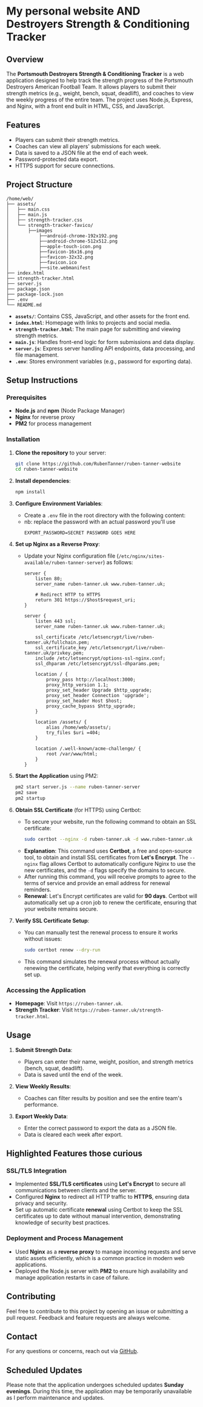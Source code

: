 # My personal website AND Destroyers Strength & Conditioning Tracker

## Overview

The **Portsmouth Destroyers Strength & Conditioning Tracker** is a web application designed to help track the strength progress of the Portsmouth Destroyers American Football Team. It allows players to submit their strength metrics (e.g., weight, bench, squat, deadlift), and coaches to view the weekly progress of the entire team. The project uses Node.js, Express, and Nginx, with a front end built in HTML, CSS, and JavaScript.

## Features

- Players can submit their strength metrics.
- Coaches can view all players' submissions for each week.
- Data is saved to a JSON file at the end of each week.
- Password-protected data export.
- HTTPS support for secure connections.

## Project Structure

```
/home/web/
├── assets/
│   ├── main.css
│   ├── main.js
│   ├── strength-tracker.css
│   └── strength-tracker-favico/
│       ├──images
│           ├──android-chrome-192x192.png
│           ├──android-chrome-512x512.png
│           ├──apple-touch-icon.png
│           ├──favicon-16x16.png
│           ├──favicon-32x32.png
│           ├──favicon.ico
│           ├──site.webmanifest
├── index.html
├── strength-tracker.html
├── server.js
├── package.json
├── package-lock.json
├── .env
└── README.md
```

- **`assets/`**: Contains CSS, JavaScript, and other assets for the front end.
- **`index.html`**: Homepage with links to projects and social media.
- **`strength-tracker.html`**: The main page for submitting and viewing strength metrics.
- **`main.js`**: Handles front-end logic for form submissions and data display.
- **`server.js`**: Express server handling API endpoints, data processing, and file management.
- **`.env`**: Stores environment variables (e.g., password for exporting data).

## Setup Instructions

### Prerequisites

- **Node.js** and **npm** (Node Package Manager)
- **Nginx** for reverse proxy
- **PM2** for process management

### Installation

1. **Clone the repository** to your server:

   ```bash
   git clone https://github.com/RubenTanner/ruben-tanner-website
   cd ruben-tanner-website
   ```

2. **Install dependencies**:

   ```bash
   npm install
   ```

3. **Configure Environment Variables**:

   - Create a `.env` file in the root directory with the following content:
   - nb: replace the password with an actual password you'll use
     ```
     EXPORT_PASSWORD=SECRET PASSWORD GOES HERE
     ```

4. **Set up Nginx as a Reverse Proxy**:

   - Update your Nginx configuration file (`/etc/nginx/sites-available/ruben-tanner-server`) as follows:

     ```nginx
     server {
         listen 80;
         server_name ruben-tanner.uk www.ruben-tanner.uk;

         # Redirect HTTP to HTTPS
         return 301 https://$host$request_uri;
     }

     server {
         listen 443 ssl;
         server_name ruben-tanner.uk www.ruben-tanner.uk;

         ssl_certificate /etc/letsencrypt/live/ruben-tanner.uk/fullchain.pem;
         ssl_certificate_key /etc/letsencrypt/live/ruben-tanner.uk/privkey.pem;
         include /etc/letsencrypt/options-ssl-nginx.conf;
         ssl_dhparam /etc/letsencrypt/ssl-dhparams.pem;

         location / {
             proxy_pass http://localhost:3000;
             proxy_http_version 1.1;
             proxy_set_header Upgrade $http_upgrade;
             proxy_set_header Connection 'upgrade';
             proxy_set_header Host $host;
             proxy_cache_bypass $http_upgrade;
         }

         location /assets/ {
             alias /home/web/assets/;
             try_files $uri =404;
         }

         location /.well-known/acme-challenge/ {
             root /var/www/html;
         }
     }
     ```

5. **Start the Application** using PM2:

   ```bash
   pm2 start server.js --name ruben-tanner-server
   pm2 save
   pm2 startup
   ```

6. **Obtain SSL Certificate** (for HTTPS) using Certbot:

   - To secure your website, run the following command to obtain an SSL certificate:
     ```bash
     sudo certbot --nginx -d ruben-tanner.uk -d www.ruben-tanner.uk
     ```
   - **Explanation**: This command uses **Certbot**, a free and open-source tool, to obtain and install SSL certificates from **Let's Encrypt**. The `--nginx` flag allows Certbot to automatically configure Nginx to use the new certificates, and the `-d` flags specify the domains to secure.
   - After running this command, you will receive prompts to agree to the terms of service and provide an email address for renewal reminders.
   - **Renewal**: Let's Encrypt certificates are valid for **90 days**. Certbot will automatically set up a cron job to renew the certificate, ensuring that your website remains secure.

7. **Verify SSL Certificate Setup**:
   - You can manually test the renewal process to ensure it works without issues:
     ```bash
     sudo certbot renew --dry-run
     ```
   - This command simulates the renewal process without actually renewing the certificate, helping verify that everything is correctly set up.

### Accessing the Application

- **Homepage**: Visit `https://ruben-tanner.uk`.
- **Strength Tracker**: Visit `https://ruben-tanner.uk/strength-tracker.html`.

## Usage

1. **Submit Strength Data**:

   - Players can enter their name, weight, position, and strength metrics (bench, squat, deadlift).
   - Data is saved until the end of the week.

2. **View Weekly Results**:

   - Coaches can filter results by position and see the entire team's performance.

3. **Export Weekly Data**:
   - Enter the correct password to export the data as a JSON file.
   - Data is cleared each week after export.

## Highlighted Features those curious

### SSL/TLS Integration

- Implemented **SSL/TLS certificates** using **Let's Encrypt** to secure all communications between clients and the server.
- Configured **Nginx** to redirect all HTTP traffic to **HTTPS**, ensuring data privacy and security.
- Set up automatic certificate **renewal** using Certbot to keep the SSL certificates up to date without manual intervention, demonstrating knowledge of security best practices.

### Deployment and Process Management

- Used **Nginx** as a **reverse proxy** to manage incoming requests and serve static assets efficiently, which is a common practice in modern web applications.
- Deployed the Node.js server with **PM2** to ensure high availability and manage application restarts in case of failure.

## Contributing

Feel free to contribute to this project by opening an issue or submitting a pull request. Feedback and feature requests are always welcome.

## Contact

For any questions or concerns, reach out via [GitHub](https://github.com/rubentanner/).

## Scheduled Updates

Please note that the application undergoes scheduled updates **Sunday evenings**. During this time, the application may be temporarily unavailable as I perform maintenance and updates.
